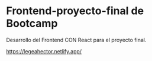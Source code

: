 # Frontend-proyecto-final de Bootcamp

Desarrollo del Frontend CON React para el proyecto final.

https://legeahector.netlify.app/
